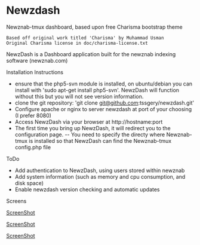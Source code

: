 Newzdash
========

Newznab-tmux dashboard, based upon free Charisma bootstrap theme
	
    Based off original work titled 'Charisma' by Muhammad Usman
    Original Charisma license in doc/charisma-license.txt


NewzDash is a Dashboard application built for the newznab indexing software (newznab.com)

Installation Instructions

- ensure that the php5-svn module is installed, on ubuntu/debian you can install with 'sudo apt-get install php5-svn'. NewzDash will
  function without this but you will not see version information.
- clone the git repository: 'git clone git@github.com:tssgery/newzdash.git'
- Configure apache or nginx to server newzdash at port of your choosing (I prefer 8080)
- Access NewzDash via your browser at http://hostname:port
- The first time you bring up NewzDash, it will redirect you to the configuration page.
-- You need to specify the directy where Newznab-tmux is installed so that NewzDash can find the Newznab-tmux config.php file


ToDo
- Add authentication to NewzDash, using users stored within newznab
- Add system information (such as memory and cpu consumption, and disk space)
- Enable newzdash version checking and automatic updates

Screens

[ScreenShot](https://raw.github.com/tssgery/newzdash/master/screens/unnamed-dash.jpg)

[ScreenShot](https://raw.github.com/tssgery/newzdash/master/screens/unnamed-recent.jpg)

[ScreenShot](https://raw.github.com/tssgery/newzdash/master/screens/unnamed-stats.jpg)

